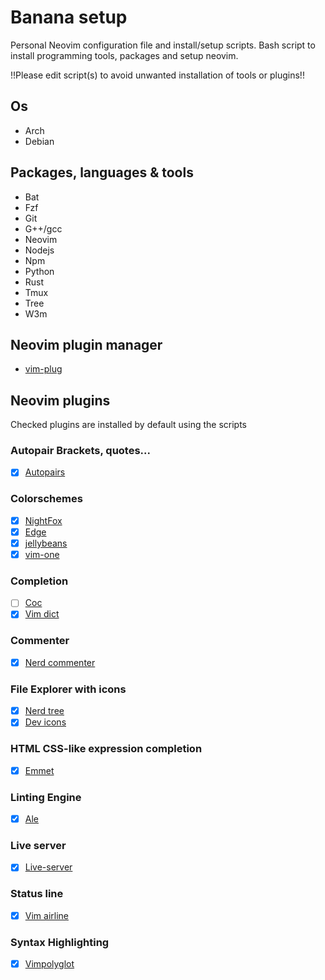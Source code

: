 # Banana setup
Personal Neovim configuration file and install/setup scripts. 
Bash script to install programming tools, packages and setup neovim.

!!Please edit script(s) to avoid unwanted installation of tools or plugins!!

## Os
- Arch
- Debian

## Packages, languages & tools
- Bat
- Fzf
- Git
- G++/gcc
- Neovim
- Nodejs
- Npm
- Python
- Rust
- Tmux
- Tree
- W3m

## Neovim plugin manager
- [vim-plug](https://github.com/junegunn/vim-plug)

## Neovim plugins
Checked plugins are installed by default using the scripts
### Autopair Brackets, quotes...
- [x] [Autopairs](https://github.com/jiangmiao/auto-pairs)
### Colorschemes 
- [x] [NightFox](https://github.com/EdenEast/nightfox.nvim)
- [x] [Edge](https://github.com/sainhhe/edge)
- [x] [jellybeans](https://github.com/nanotech/jellybeans)
- [x] [vim-one](https://github.com/rakr/vim-one)
### Completion
- [ ] [Coc](https://github.com/neoclide/coc.nvim)
- [x] [Vim dict](https://github.com/skywind3000/vim-auto-popmenu)
### Commenter
- [x] [Nerd commenter](https://github.com/preservim/nerdcommenter)
### File Explorer with icons
- [x] [Nerd tree](https://github.com/scrooloose/nerdtree-project-plugin)
- [x] [Dev icons](https://github.com/ryanoasis/vim-devicons)
### HTML CSS-like expression completion
- [x] [Emmet](https://github.com/mattn/emmet-vim)
### Linting Engine
- [x] [Ale](https://github.com/dense-analysis/ale)
### Live server
- [x] [Live-server](https://github.com/manzeloth/live-server)
### Status line
- [x] [Vim airline](https://github.com/vim-airline/vim-airline)
### Syntax Highlighting
- [x] [Vimpolyglot](https://github.com/sheerun/vim-polyglot)
